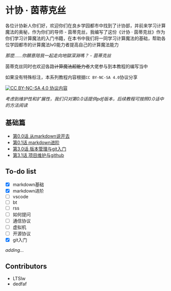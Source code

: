 # 计协 · 茵蒂克丝

各位计协新人你们好，欢迎你们在良乡学园都市中找到了计协部，并前来学习计算魔法的奥秘，作为你们的导师 - 茵蒂克丝，我编写了这份《计协 · 茵蒂克丝》作为你们学习计算魔法的入门书籍，在本书中我们将一同学习计算魔法的基础，帮助各位学园都市的计算魔法lv0能力者提高自己的计算魔法能力

*那麼……你願意陪我一起走向地獄深淵嗎？ - 茵蒂克丝*

茵蒂克丝同时也欢迎各路~~计算魔法超能力者~~大佬参与到本教程的编写当中

如果没有特殊标注，本系列教程内容根据`CC BY-NC-SA 4.0`协议分享

[![CC BY-NC-SA 4.0](https://i.creativecommons.org/l/by-nc-sa/4.0/88x31.png) 协议内容](https://creativecommons.org/licenses/by-nc-sa/4.0/)

*考虑到维护性和扩展性，我们只对第0.0话提供pdf版本，后续教程可按照0.0话中的方法阅读*

## 基础篇

- [第0.0话 从markdown说开去](基础篇/第0.0话%20从markdown说开去.md)
- [第0.1话 markdown进阶](基础篇/第0.1话%20markdown进阶.md)
- [第3.0话 版本管理与git入门](基础篇/第3.0话%20版本管理与git入门.md)
- [第3.1话 项目维护与github](基础篇/第3.1话%20项目维护与github.md)

## To-do list

- [x] markdown基础
- [x] markdown进阶
- [ ] vscode
- [ ] bt
- [ ] rss
- [ ] 如何提问
- [ ] 通信协议
- [ ] 虚拟机
- [ ] 开源协议
- [x] git入门

*adding...*

## Contributors

- LTSlw
- dedfaf
